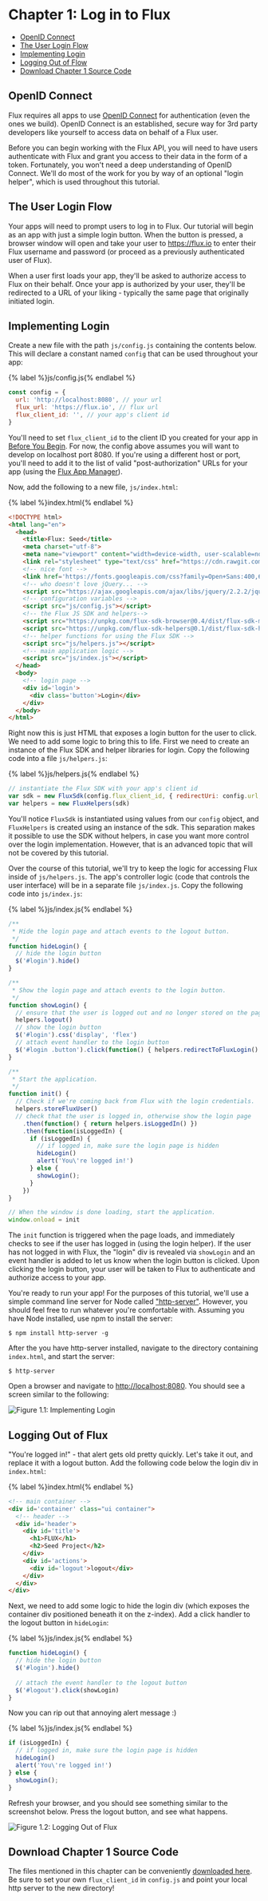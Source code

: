# Chapter 1: Log in to Flux

* [OpenID Connect](#openid-connect)
* [The User Login Flow](#the-user-login-flow)
* [Implementing Login](#implementing-login)
* [Logging Out of Flow](#logging-out-of-flux)
* [Download Chapter 1 Source Code](#download-chapter-1-source-code)

## <a id="openid-connect"></a>OpenID Connect

Flux requires all apps to use [OpenID Connect](http://openid.net/connect/) for authentication (even the ones we build). OpenID Connect is an established, secure way for 3rd party developers like yourself to access data on behalf of a Flux user.

Before you can begin working with the Flux API, you will need to have users authenticate with Flux and grant you access to their data in the form of a token. Fortunately, you won't need a deep understanding of OpenID Connect. We'll do most of the work for you by way of an optional "login helper", which is used throughout this tutorial.

## <a id="the-user-login-flow"></a>The User Login Flow

Your apps will need to prompt users to log in to Flux. Our tutorial will begin as an app with just a simple login button. When the button is pressed, a browser window will open and take your user to https://flux.io to enter their Flux username and password (or proceed as a previously authenticated user of Flux).

When a user first loads your app, they'll be asked to authorize access to Flux on their behalf. Once your app is authorized by your user, they'll be redirected to a URL of your liking - typically the same page that originally initiated login.

## <a id="implementing-login"></a>Implementing Login

Create a new file with the path `js/config.js` containing the contents below. This will declare a constant named `config` that can be used throughout your app:

{% label %}js/config.js{% endlabel %}
```js
const config = {
  url: 'http://localhost:8080', // your url
  flux_url: 'https://flux.io', // flux url
  flux_client_id: '', // your app's client id
}
```

You'll need to set `flux_client_id` to the client ID you created for your app in [Before You Begin](../README.md#before-you-begin). For now, the config above assumes you will want to develop on localhost port 8080. If you're using a different host or port, you'll need to add it to the list of valid "post-authorization" URLs for your app (using the [Flux App Manager](https://flux.io/developer/apps)).

Now, add the following to a new file, `js/index.html`:

{% label %}index.html{% endlabel %}
```html
<!DOCTYPE html>
<html lang="en">
  <head>
    <title>Flux: Seed</title>
    <meta charset="utf-8">
    <meta name="viewport" content="width=device-width, user-scalable=no, minimum-scale=1.0, maximum-scale=1.0">
    <link rel="stylesheet" type="text/css" href="https://cdn.rawgit.com/flux-labs/flux-seed/master/src/css/style.css">
    <!-- nice font -->
    <link href='https://fonts.googleapis.com/css?family=Open+Sans:400,600,700,800' rel='stylesheet' type='text/css'>
    <!-- who doesn't love jQuery... -->
    <script src="https://ajax.googleapis.com/ajax/libs/jquery/2.2.2/jquery.min.js"></script>
    <!-- configuration variables -->
    <script src="js/config.js"></script>
    <!-- the Flux JS SDK and helpers-->
    <script src="https://unpkg.com/flux-sdk-browser@0.4/dist/flux-sdk-min.js"></script>
    <script src="https://unpkg.com/flux-sdk-helpers@0.1/dist/flux-sdk-helpers.min.js"></script>
    <!-- helper functions for using the Flux SDK -->
    <script src="js/helpers.js"></script>
    <!-- main application logic -->
    <script src="js/index.js"></script>
  </head>
  <body>
    <!-- login page -->
    <div id='login'>
      <div class='button'>Login</div>
    </div>
  </body>
</html>
```

Right now this is just HTML that exposes a login button for the user to click. We need to add some logic to bring this to life. First we need to create an instance of the Flux SDK and helper libraries for login. Copy the following code into a file `js/helpers.js`:

{% label %}js/helpers.js{% endlabel %}
```js
// instantiate the Flux SDK with your app's client id
var sdk = new FluxSdk(config.flux_client_id, { redirectUri: config.url, fluxUrl: config.flux_url })
var helpers = new FluxHelpers(sdk)
```

You'll notice `FluxSdk` is instantiated using values from our `config` object, and `FluxHelpers` is created using an instance of the sdk. This separation makes it possible to use the SDK without helpers, in case you want more control over the login implementation. However, that is an advanced topic that will not be covered by this tutorial.

Over the course of this tutorial, we'll try to keep the logic for accessing Flux inside of `js/helpers.js`. The app's controller logic (code that controls the user interface) will be in a separate file `js/index.js`. Copy the following code into `js/index.js`:

{% label %}js/index.js{% endlabel %}
```js
/**
 * Hide the login page and attach events to the logout button.
 */
function hideLogin() {
  // hide the login button
  $('#login').hide()
}

/**
 * Show the login page and attach events to the login button.
 */
function showLogin() {
  // ensure that the user is logged out and no longer stored on the page
  helpers.logout()
  // show the login button
  $('#login').css('display', 'flex')
  // attach event handler to the login button
  $('#login .button').click(function() { helpers.redirectToFluxLogin() })
}

/**
 * Start the application.
 */
function init() {
  // Check if we're coming back from Flux with the login credentials.
  helpers.storeFluxUser()
  // check that the user is logged in, otherwise show the login page
    .then(function() { return helpers.isLoggedIn() })
    .then(function(isLoggedIn) {
      if (isLoggedIn) {
        // if logged in, make sure the login page is hidden
        hideLogin()
        alert('You\'re logged in!')
      } else {
        showLogin();
      }
    })
}

// When the window is done loading, start the application.
window.onload = init
```

The `init` function is triggered when the page loads, and immediately checks to see if the user has logged in (using the login helper). If the user has not logged in with Flux, the "login" div is revealed via `showLogin` and an event handler is added to let us know when the login button is clicked. Upon clicking the login button, your user will be taken to Flux to authenticate and authorize access to your app.

You're ready to run your app! For the purposes of this tutorial, we'll use a simple command line server for Node called ["http-server"](https://github.com/indexzero/http-server). However, you should feel free to run whatever you're comfortable with. Assuming you have Node installed, use npm to install the server:

```
$ npm install http-server -g
```

After the you have http-server installed, navigate to the directory containing `index.html`, and start the server:

```
$ http-server
```

Open a browser and navigate to [http://localhost:8080](http://localhost:8080). You should see a screen similar to the following:

<img
  src="./image_0.png"
  alt="Figure 1.1: Implementing Login"
  title="Figure 1.1: Implementing Login"
  class="doc-img"
/> 

## <a id="logging-out-of-flux"></a>Logging Out of Flux

"You're logged in!" - that alert gets old pretty quickly. Let's take it out, and replace it with a logout button. Add the following code below the login div in `index.html`:

{% label %}index.html{% endlabel %}
```html
<!-- main container -->
<div id='container' class="ui container">
  <!-- header -->
  <div id='header'>
    <div id='title'>
      <h1>FLUX</h1>
      <h2>Seed Project</h2>
    </div>
    <div id='actions'>
      <div id='logout'>logout</div>
    </div>
  </div>
</div>
```

Next, we need to add some logic to hide the login div (which exposes the container div positioned beneath it on the z-index). Add a click handler to the logout button in `hideLogin`:

{% label %}js/index.js{% endlabel %}
```js
function hideLogin() {
  // hide the login button
  $('#login').hide()
  
  // attach the event handler to the logout button
  $('#logout').click(showLogin)
}
```

Now you can rip out that annoying alert message :)

{% label %}js/index.js{% endlabel %}
```js
if (isLoggedIn) {
  // if logged in, make sure the login page is hidden
  hideLogin()
  alert('You\'re logged in!')
} else {
  showLogin();
}
```

Refresh your browser, and you should see something similar to the screenshot below. Press the logout button, and see what happens.

<img
  src="./image_1.png"
  alt="Figure 1.2: Logging Out of Flux"
  title="Figure 1.2: Logging Out of Flux"
  class="doc-img-bordered"
/>

## <a id="download-chapter-1-source-code"></a>Download Chapter 1 Source Code

The files mentioned in this chapter can be conveniently [downloaded here](https://github.com/flux-labs/flux-seed/tree/master/tutorials/chapter_1_login). Be sure to set your own `flux_client_id` in `config.js` and point your local http server to the new directory!
